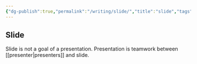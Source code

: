 ```yaml
---
{"dg-publish":true,"permalink":"/writing/slide/","title":"slide","tags":["slide","presentation"],"created":"2023-03-04T05:17:42.991+07:00","updated":"2025-08-06T07:16:04.043+07:00"}
---
```



## Slide

Slide is not a goal of a presentation. Presentation is teamwork between [[presenter\|presenters]] and slide.
